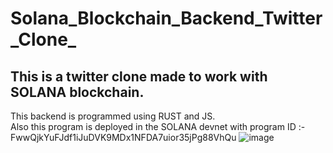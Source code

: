 # Solana_Blockchain_Backend_Twitter_Clone_
## This is a twitter clone made to work with SOLANA blockchain. 
This backend is programmed using RUST and JS.<br>
Also this program is deployed in the SOLANA devnet with program ID :- FwwQjkYuFJdf1iJuDVK9MDx1NFDA7uior35jPg88VhQu
![image](https://user-images.githubusercontent.com/66505181/151036482-22387b17-ebab-44ed-b5e3-ab0dd4d14330.png)
